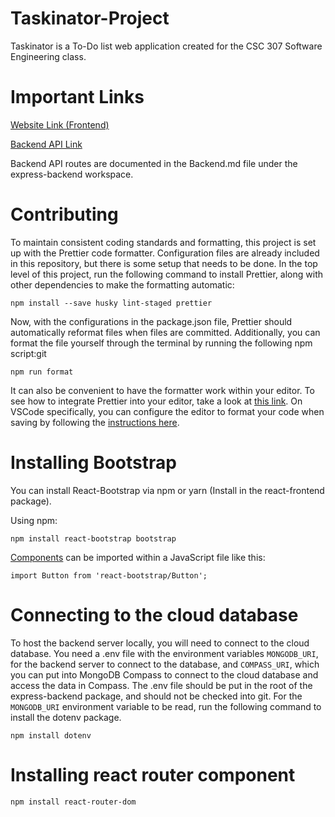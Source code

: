 # Taskinator-Project

Taskinator is a To-Do list web application created for the CSC 307 Software Engineering class.

# Important Links

[Website Link (Frontend)](https://lively-sand-0ad511b1e.4.azurestaticapps.net)

[Backend API Link](https://taskinator-api.azurewebsites.net)

Backend API routes are documented in the Backend.md file under the express-backend workspace.

# Contributing

To maintain consistent coding standards and formatting, this project is set up with the
Prettier code formatter. Configuration files are already included in this repository, but there
is some setup that needs to be done. In the top level of this project, run the following command
to install Prettier, along with other dependencies to make the formatting automatic:

`npm install --save husky lint-staged prettier`

Now, with the configurations in the package.json file, Prettier should automatically reformat files
when files are committed. Additionally, you can format the file yourself through the terminal by
running the following npm script:git

`npm run format`

It can also be convenient to have the formatter work within your editor. To see how to integrate
Prettier into your editor, take a look at [this link](https://prettier.io/docs/en/editors.html).
On VSCode specifically, you can configure the editor to format your code when saving by following
the [instructions here](https://blog.yogeshchavan.dev/automatically-format-code-on-file-save-in-visual-studio-code-using-prettier).

# Installing Bootstrap

You can install React-Bootstrap via npm or yarn (Install in the react-frontend package).

Using npm:

`npm install react-bootstrap bootstrap`

[Components](https://react-bootstrap.netlify.app/docs/components/accordion) can be imported within a JavaScript file like this:

`import Button from 'react-bootstrap/Button';`

# Connecting to the cloud database

To host the backend server locally, you will need to connect to the cloud database. You need a .env file with the environment variables `MONGODB_URI`, for the backend server to connect to the database, and `COMPASS_URI`, which you can put into MongoDB Compass to connect to the cloud database and access the data in Compass. The .env file should be put in the root of the express-backend package, and should not be checked into git. For the `MONGODB_URI` environment variable to be read, run the following command to install the dotenv package.

`npm install dotenv`

# Installing react router component

`npm install react-router-dom`
